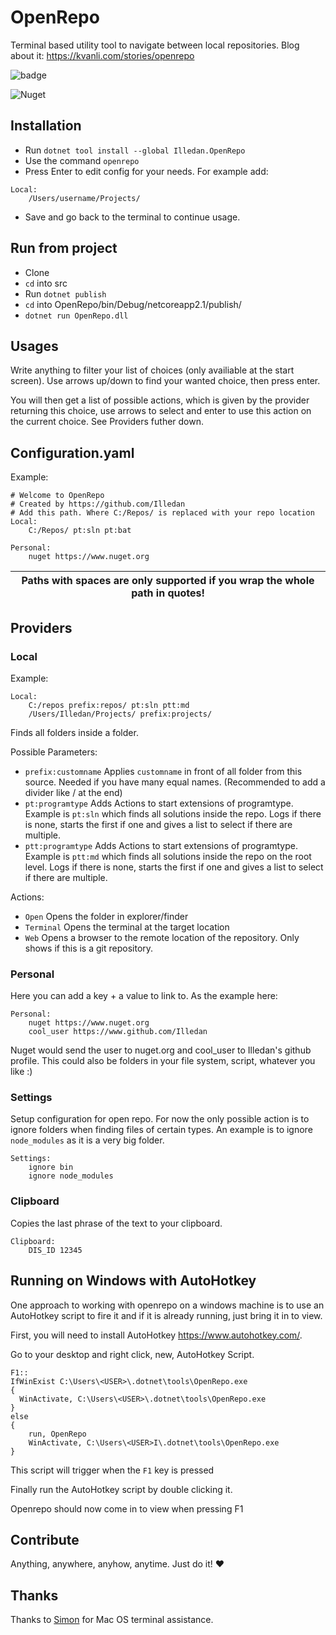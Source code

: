 # OpenRepo
Terminal based utility tool to navigate between local repositories.
Blog about it: https://kvanli.com/stories/openrepo


![badge](https://action-badges.now.sh/Illedan/Openrepo)

![Nuget](https://img.shields.io/nuget/v/Illedan.openrepo?color=%2300aa00&label=Illedan.OpenRepo)

## Installation

- Run `dotnet tool install --global Illedan.OpenRepo`
- Use the command `openrepo`
- Press Enter to edit config for your needs. For example add:
```
Local:
    /Users/username/Projects/
```
- Save and go back to the terminal to continue usage.

## Run from project

- Clone
- `cd` into src
- Run `dotnet publish`
- `cd` into OpenRepo/bin/Debug/netcoreapp2.1/publish/
- `dotnet run OpenRepo.dll`

## Usages

Write anything to filter your list of choices (only availiable at the start screen).
Use arrows up/down to find your wanted choice, then press enter.

You will then get a list of possible actions, which is given by the provider returning this choice, use arrows to select and enter to use this action on the current choice. See Providers futher down.

## Configuration.yaml
Example:
```
# Welcome to OpenRepo
# Created by https://github.com/Illedan 
# Add this path. Where C:/Repos/ is replaced with your repo location
Local:
    C:/Repos/ pt:sln pt:bat

Personal:
    nuget https://www.nuget.org
```

| Paths with spaces are only supported if you wrap the whole path in quotes! |
| --- |


## Providers

### Local

Example:
```
Local:
    C:/repos prefix:repos/ pt:sln ptt:md
    /Users/Illedan/Projects/ prefix:projects/
```

Finds all folders inside a folder.

Possible Parameters:
- `prefix:customname` Applies `customname` in front of all folder from this source. Needed if you have many equal names. (Recommended to add a divider like / at the end)
- `pt:programtype` Adds Actions to start extensions of programtype. Example is `pt:sln` which finds all solutions inside the repo. Logs if there is none, starts the first if one and gives a list to select if there are multiple.
- `ptt:programtype` Adds Actions to start extensions of programtype. Example is `ptt:md` which finds all solutions inside the repo on the root level. Logs if there is none, starts the first if one and gives a list to select if there are multiple.

Actions:
- `Open` Opens the folder in explorer/finder
- `Terminal` Opens the terminal at the target location
- `Web` Opens a browser to the remote location of the repository. Only shows if this is a git repository.

### Personal

Here you can add a key + a value to link to. As the example here:
```
Personal:
    nuget https://www.nuget.org
    cool_user https://www.github.com/Illedan
```
Nuget would send the user to nuget.org and cool_user to Illedan's github profile.
This could also be folders in your file system, script, whatever you like :) 

### Settings

Setup configuration for open repo. For now the only possible action is to ignore folders when finding files of certain types. An example is to ignore `node_modules` as it is a very big folder.
```
Settings:
    ignore bin
    ignore node_modules
```

### Clipboard

Copies the last phrase of the text to your clipboard.
```
Clipboard:
    DIS_ID 12345
```

## Running on Windows with AutoHotkey
One approach to working with openrepo on a windows machine is to use an AutoHotkey script to fire it and if it is already running, just bring it in to view.

First, you will need to install AutoHotkey https://www.autohotkey.com/.

Go to your desktop and right click, new, AutoHotkey Script.

```
F1::
IfWinExist C:\Users\<USER>\.dotnet\tools\OpenRepo.exe
{
  WinActivate, C:\Users\<USER>\.dotnet\tools\OpenRepo.exe
}
else
{
    run, OpenRepo
    WinActivate, C:\Users\<USER>I\.dotnet\tools\OpenRepo.exe
}
```
This script will trigger when the ```F1``` key is pressed

Finally run the AutoHotkey script by double clicking it. 

Openrepo should now come in to view when pressing F1


## Contribute

Anything, anywhere, anyhow, anytime. Just do it! :heart:


## Thanks

Thanks to [Simon](https://github.com/simonkaspersen) for Mac OS terminal assistance.
